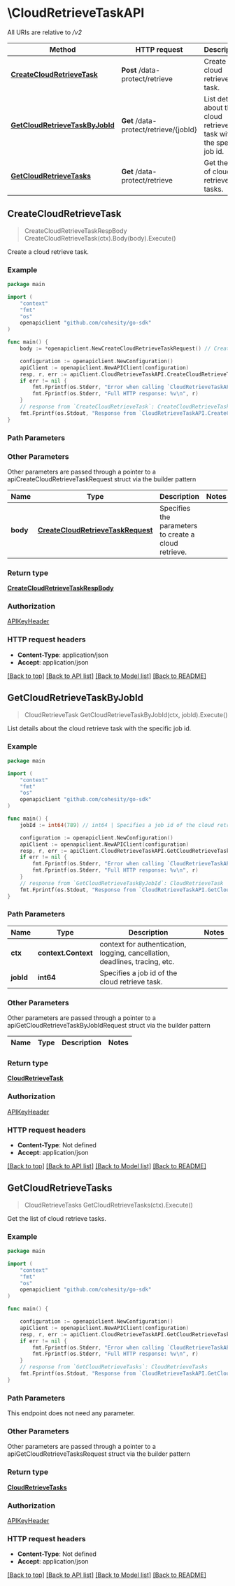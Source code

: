 # \CloudRetrieveTaskAPI

All URIs are relative to */v2*

Method | HTTP request | Description
------------- | ------------- | -------------
[**CreateCloudRetrieveTask**](CloudRetrieveTaskAPI.md#CreateCloudRetrieveTask) | **Post** /data-protect/retrieve | Create a cloud retrieve task.
[**GetCloudRetrieveTaskByJobId**](CloudRetrieveTaskAPI.md#GetCloudRetrieveTaskByJobId) | **Get** /data-protect/retrieve/{jobId} | List details about the cloud retrieve task with the specific job id.
[**GetCloudRetrieveTasks**](CloudRetrieveTaskAPI.md#GetCloudRetrieveTasks) | **Get** /data-protect/retrieve | Get the list of cloud retrieve tasks.



## CreateCloudRetrieveTask

> CreateCloudRetrieveTaskRespBody CreateCloudRetrieveTask(ctx).Body(body).Execute()

Create a cloud retrieve task.



### Example

```go
package main

import (
	"context"
	"fmt"
	"os"
	openapiclient "github.com/cohesity/go-sdk"
)

func main() {
	body := *openapiclient.NewCreateCloudRetrieveTaskRequest() // CreateCloudRetrieveTaskRequest | Specifies the parameters to create a cloud retrieve.

	configuration := openapiclient.NewConfiguration()
	apiClient := openapiclient.NewAPIClient(configuration)
	resp, r, err := apiClient.CloudRetrieveTaskAPI.CreateCloudRetrieveTask(context.Background()).Body(body).Execute()
	if err != nil {
		fmt.Fprintf(os.Stderr, "Error when calling `CloudRetrieveTaskAPI.CreateCloudRetrieveTask``: %v\n", err)
		fmt.Fprintf(os.Stderr, "Full HTTP response: %v\n", r)
	}
	// response from `CreateCloudRetrieveTask`: CreateCloudRetrieveTaskRespBody
	fmt.Fprintf(os.Stdout, "Response from `CloudRetrieveTaskAPI.CreateCloudRetrieveTask`: %v\n", resp)
}
```

### Path Parameters



### Other Parameters

Other parameters are passed through a pointer to a apiCreateCloudRetrieveTaskRequest struct via the builder pattern


Name | Type | Description  | Notes
------------- | ------------- | ------------- | -------------
 **body** | [**CreateCloudRetrieveTaskRequest**](CreateCloudRetrieveTaskRequest.md) | Specifies the parameters to create a cloud retrieve. | 

### Return type

[**CreateCloudRetrieveTaskRespBody**](CreateCloudRetrieveTaskRespBody.md)

### Authorization

[APIKeyHeader](../README.md#APIKeyHeader)

### HTTP request headers

- **Content-Type**: application/json
- **Accept**: application/json

[[Back to top]](#) [[Back to API list]](../README.md#documentation-for-api-endpoints)
[[Back to Model list]](../README.md#documentation-for-models)
[[Back to README]](../README.md)


## GetCloudRetrieveTaskByJobId

> CloudRetrieveTask GetCloudRetrieveTaskByJobId(ctx, jobId).Execute()

List details about the cloud retrieve task with the specific job id.



### Example

```go
package main

import (
	"context"
	"fmt"
	"os"
	openapiclient "github.com/cohesity/go-sdk"
)

func main() {
	jobId := int64(789) // int64 | Specifies a job id of the cloud retrieve task.

	configuration := openapiclient.NewConfiguration()
	apiClient := openapiclient.NewAPIClient(configuration)
	resp, r, err := apiClient.CloudRetrieveTaskAPI.GetCloudRetrieveTaskByJobId(context.Background(), jobId).Execute()
	if err != nil {
		fmt.Fprintf(os.Stderr, "Error when calling `CloudRetrieveTaskAPI.GetCloudRetrieveTaskByJobId``: %v\n", err)
		fmt.Fprintf(os.Stderr, "Full HTTP response: %v\n", r)
	}
	// response from `GetCloudRetrieveTaskByJobId`: CloudRetrieveTask
	fmt.Fprintf(os.Stdout, "Response from `CloudRetrieveTaskAPI.GetCloudRetrieveTaskByJobId`: %v\n", resp)
}
```

### Path Parameters


Name | Type | Description  | Notes
------------- | ------------- | ------------- | -------------
**ctx** | **context.Context** | context for authentication, logging, cancellation, deadlines, tracing, etc.
**jobId** | **int64** | Specifies a job id of the cloud retrieve task. | 

### Other Parameters

Other parameters are passed through a pointer to a apiGetCloudRetrieveTaskByJobIdRequest struct via the builder pattern


Name | Type | Description  | Notes
------------- | ------------- | ------------- | -------------


### Return type

[**CloudRetrieveTask**](CloudRetrieveTask.md)

### Authorization

[APIKeyHeader](../README.md#APIKeyHeader)

### HTTP request headers

- **Content-Type**: Not defined
- **Accept**: application/json

[[Back to top]](#) [[Back to API list]](../README.md#documentation-for-api-endpoints)
[[Back to Model list]](../README.md#documentation-for-models)
[[Back to README]](../README.md)


## GetCloudRetrieveTasks

> CloudRetrieveTasks GetCloudRetrieveTasks(ctx).Execute()

Get the list of cloud retrieve tasks.



### Example

```go
package main

import (
	"context"
	"fmt"
	"os"
	openapiclient "github.com/cohesity/go-sdk"
)

func main() {

	configuration := openapiclient.NewConfiguration()
	apiClient := openapiclient.NewAPIClient(configuration)
	resp, r, err := apiClient.CloudRetrieveTaskAPI.GetCloudRetrieveTasks(context.Background()).Execute()
	if err != nil {
		fmt.Fprintf(os.Stderr, "Error when calling `CloudRetrieveTaskAPI.GetCloudRetrieveTasks``: %v\n", err)
		fmt.Fprintf(os.Stderr, "Full HTTP response: %v\n", r)
	}
	// response from `GetCloudRetrieveTasks`: CloudRetrieveTasks
	fmt.Fprintf(os.Stdout, "Response from `CloudRetrieveTaskAPI.GetCloudRetrieveTasks`: %v\n", resp)
}
```

### Path Parameters

This endpoint does not need any parameter.

### Other Parameters

Other parameters are passed through a pointer to a apiGetCloudRetrieveTasksRequest struct via the builder pattern


### Return type

[**CloudRetrieveTasks**](CloudRetrieveTasks.md)

### Authorization

[APIKeyHeader](../README.md#APIKeyHeader)

### HTTP request headers

- **Content-Type**: Not defined
- **Accept**: application/json

[[Back to top]](#) [[Back to API list]](../README.md#documentation-for-api-endpoints)
[[Back to Model list]](../README.md#documentation-for-models)
[[Back to README]](../README.md)

